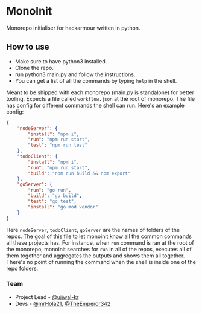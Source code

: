 # MonoInit

Monorepo initialiser for hackarmour written in python.

## How to use

- Make sure to have python3 installed.
- Clone the repo.
- run python3 main.py and follow the instructions.
- You can get a list of all the commands by typing `help` in the shell.

Meant to be shipped with each monorepo (main.py is standalone) for better tooling. Expects a file called `workflow.json` at the root of monorepo. The file has config for different commands the shell can run. Here's an example config:

```json
{
    "nodeServer": {
        "install": "npm i",
        "run": "npm run start",
        "test": "npm run test"
    },
    "todoClient": {
        "install": "npm i",
        "run": "npm run start",
        "build": "npm run build && npm export"
    },
    "goServer": {
        "run": "go run",
        "build": "go build",
        "test": "go test",
        "install": "go mod vendor"
    }
}
```

Here `nodeServer`, `todoClient`, `goServer` are the names of folders of the repos. The goal of this file to let monoinit know all the common commands all these projects has. For instance, when `run` command is ran at the root of the monorepo, monoinit searches for `run` in all of the repos, executes all of them together and aggregates the outputs and shows them all together. There's no point of running the command when the shell is inside one of the repo folders.

### Team

- Project Lead - [@ujjwal-kr](https://github.com/ujjwal-kr)
- Devs - [@mrHola21](https://github.com/mrHola21), [@TheEmperor342](https://github.com/TheEmperor342)
